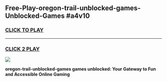 
## Free-Play-oregon-trail-unblocked-games-Unblocked-Games #a4v10
<h3>
<a href="https://news.freeplayer.one?title=oregon-trail-unblocked-games&ref=8M">CLICK TO PLAY</a></h3>
<hr>

<h3>
<a href="https://news.freeplayer.one?title=oregon-trail-unblocked-games&ref=8M">CLICK 2 PLAY</a>
  
</h3>

<a href="https://news.freeplayer.one?title=oregon-trail-unblocked-games&ref=8M"><img src="https://clearcache.store/games.png"></a>


**oregon-trail-unblocked-games games unblocked: Your Gateway to Fun and Accessible Online Gaming**
